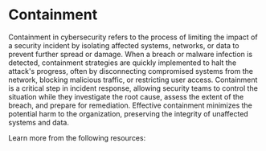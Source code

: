 # Containment

Containment in cybersecurity refers to the process of limiting the impact of a security incident by isolating affected systems, networks, or data to prevent further spread or damage. When a breach or malware infection is detected, containment strategies are quickly implemented to halt the attack's progress, often by disconnecting compromised systems from the network, blocking malicious traffic, or restricting user access. Containment is a critical step in incident response, allowing security teams to control the situation while they investigate the root cause, assess the extent of the breach, and prepare for remediation. Effective containment minimizes the potential harm to the organization, preserving the integrity of unaffected systems and data.

Learn more from the following resources:


